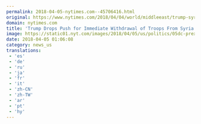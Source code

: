 ```yaml
---
permalink: 2018-04-05-nytimes.com--45706416.html
original: https://www.nytimes.com/2018/04/04/world/middleeast/trump-syria-troops.html?partner=rss&amp;emc=rss
domain: nytimes.com
title: 'Trump Drops Push for Immediate Withdrawal of Troops From Syria'
image: https://static01.nyt.com/images/2018/04/05/us/politics/05dc-prexy/05dc-prexy-mediumThreeByTwo440.jpg
date: 2018-04-05 01:06:08
category: news_us
translations: 
 - 'es'
 - 'de'
 - 'ru'
 - 'ja'
 - 'fr'
 - 'it'
 - 'zh-CN'
 - 'zh-TW'
 - 'ar'
 - 'pt'
 - 'hy'
---
```


